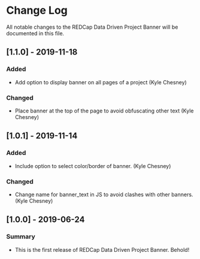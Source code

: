# Change Log
All notable changes to the REDCap Data Driven Project Banner will be documented in this file.


## [1.1.0] - 2019-11-18
### Added
- Add option to display banner on all pages of a project (Kyle Chesney)

### Changed
- Place banner at the top of the page to avoid obfuscating other text (Kyle Chesney)


## [1.0.1] - 2019-11-14
### Added
- Include option to select color/border of banner. (Kyle Chesney)

### Changed
 - Change name for banner_text in JS to avoid clashes with other banners. (Kyle Chesney)


## [1.0.0] - 2019-06-24
### Summary
 - This is the first release of REDCap Data Driven Project Banner. Behold!
